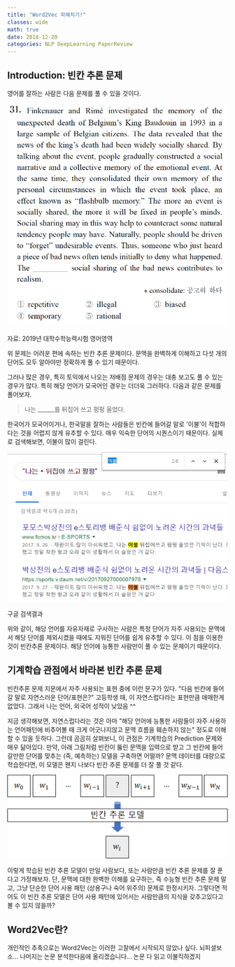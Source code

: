 ```yaml
---
title: "Word2Vec 파해치기!"
classes: wide
math: true
date: 2018-12-20
categories: NLP DeepLearning PaperReview
---
```


## Introduction: 빈칸 추론 문제

영어를 잘하는 사람은 다음 문제를 풀 수 있을 것이다. 

![](/assets/postimages/Untitled-98c8d146-e5c4-4514-9031-fe79b4989bcf.png)

자료: 2019년 대학수학능력시험 영어영역

위 문제는 어려운 편에 속하는 빈칸 추론 문제이다. 문맥을 완벽하게 이해하고 다섯 개의 단어도 모두 알아야만 정확하게 풀 수 있기 때문이다. 

그러나 많은 경우, 특히 토익에서 나오는 저배점 문제의 경우는 대충 보고도 풀 수 있는 경우가 많다. 특히 해당 언어가 모국어인 경우는 더더욱 그러하다. 다음과 같은 문제를 풀어보자.

> 나는 ______를 뒤집어 쓰고 펑펑 울었다.

한국어가 모국어이거나, 한국말을 잘하는 사람들은 빈칸에 들어갈 말로 '이불'이 적합하다는 것을 어렵지 않게 유추할 수 있다. 매우 익숙한 단어의 시퀀스이기 때문이다. 실제로 검색해보면, 이불이 많이 걸린다. 

![](Untitled-9d1607cb-0daf-44ee-9506-0e949b5da2c4.png)

구글 검색결과

위와 같이, 해당 언어를 자유자재로 구사하는 사람은 특정 단어가 자주 사용되는 문맥에서 해당 단어를 제외시켰을 때에도 지워진 단어를 쉽게 유추할 수 있다. 이 점을 이용한 것이 빈칸추론 문제이다. 해당 언어에 능통한 사람만이 풀 수 있는 문제이기 때문이다. 

## 기계학습 관점에서 바라본 빈칸 추론 문제

빈칸추론 문제 지문에서 자주 사용되는 표현 중에 이런 문구가 있다. "다음 빈칸에 들어갈 말로 자연스러운 단어/표현은?" 고등학생 때, 이 자연스럽다라는 표현만큼 애매한게 없었다. 그래서 나는 언어, 외국어 성적이 낮았음 ^^

지금 생각해보면, 자연스럽다라는 것은 아마 "해당 언어에 능통한 사람들이 자주 사용하는 언어패턴에 비추어볼 때 크게 어긋나지않고 문맥 흐름을 훼손하지 않는" 정도로 이해할 수 있을 듯하다. 그런데 곰곰히 살펴보니, 이 관점은 기계학습의 Prediction 문제와 매우 닮아있다. 만약, 아래 그림처럼 빈칸이 뚫린 문맥을 입력으로 받고 그 빈칸에 들어갈만한 단어를 맞추는 (즉, 예측하는) 모델을 구축하면 어떨까? 문맥 데이터를 대량으로 학습한다면, 이 모델은 왠지 나보다 빈칸 추론 문제를 더 잘 풀 것 같다. 

![](Untitled-5da34d59-8bcc-4404-93d3-fc93cb2d4e16.png)

이렇게 학습된 빈칸 추론 모델이 만일 사람보다, 또는 사람만큼 빈칸 추론 문제를 잘 푼다고 가정해보자. 단, 문맥에 대한 완벽한 이해를 요구하는, 즉 수능형 빈칸 추론 문제 말고, 그냥 단순한 단어 사용 패턴 (상용구나 숙어 위주의) 문제로 한정시키자. 그렇다면 적어도 이 빈칸 추론 모델은 단어 사용 패턴에 있어서는 사람만큼의 지식을 갖추고있다고 볼 수 있지 않을까?

## Word2Vec란?

개인적인 추축으로는 Word2Vec는 이러한 고찰에서 시작되지 않았나 싶다. 뇌피셜보소... 나머지는 논문 분석한다음에 올리겠습니다... 논문 다 읽고 이불킥하겠지